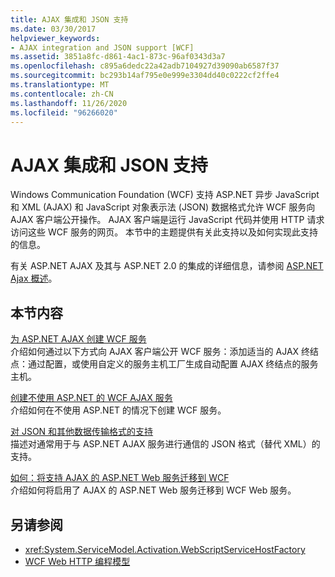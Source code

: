 ```yaml
---
title: AJAX 集成和 JSON 支持
ms.date: 03/30/2017
helpviewer_keywords:
- AJAX integration and JSON support [WCF]
ms.assetid: 3851a8fc-d861-4ac1-873c-96af0343d3a7
ms.openlocfilehash: c895a6dedc22a42adb7104927d39090ab6587f37
ms.sourcegitcommit: bc293b14af795e0e999e3304dd40c0222cf2ffe4
ms.translationtype: MT
ms.contentlocale: zh-CN
ms.lasthandoff: 11/26/2020
ms.locfileid: "96266020"
---
```

# <a name="ajax-integration-and-json-support"></a>AJAX 集成和 JSON 支持

Windows Communication Foundation (WCF) 支持 ASP.NET 异步 JavaScript 和 XML (AJAX) 和 JavaScript 对象表示法 (JSON) 数据格式允许 WCF 服务向 AJAX 客户端公开操作。 AJAX 客户端是运行 JavaScript 代码并使用 HTTP 请求访问这些 WCF 服务的网页。 本节中的主题提供有关此支持以及如何实现此支持的信息。  
  
 有关 ASP.NET AJAX 及其与 ASP.NET 2.0 的集成的详细信息，请参阅 [ASP.NET Ajax 概述](/previous-versions/aspnet/bb398874(v=vs.100))。  
  
## <a name="in-this-section"></a>本节内容  

 [为 ASP.NET AJAX 创建 WCF 服务](creating-wcf-services-for-aspnet-ajax.md)  
 介绍如何通过以下方式向 AJAX 客户端公开 WCF 服务：添加适当的 AJAX 终结点：通过配置，或使用自定义的服务主机工厂生成自动配置 AJAX 终结点的服务主机。  
  
 [创建不使用 ASP.NET 的 WCF AJAX 服务](creating-wcf-ajax-services-without-aspnet.md)  
 介绍如何在不使用 ASP.NET 的情况下创建 WCF 服务。  
  
 [对 JSON 和其他数据传输格式的支持](support-for-json-and-other-data-transfer-formats.md)  
 描述对通常用于与 ASP.NET AJAX 服务进行通信的 JSON 格式（替代 XML）的支持。  
  
 [如何：将支持 AJAX 的 ASP.NET Web 服务迁移到 WCF](how-to-migrate-ajax-enabled-aspnet-web-services-to-wcf.md)  
 介绍如何将启用了 AJAX 的 ASP.NET Web 服务迁移到 WCF Web 服务。  
  
## <a name="see-also"></a>另请参阅

- <xref:System.ServiceModel.Activation.WebScriptServiceHostFactory>
- [WCF Web HTTP 编程模型](wcf-web-http-programming-model.md)
